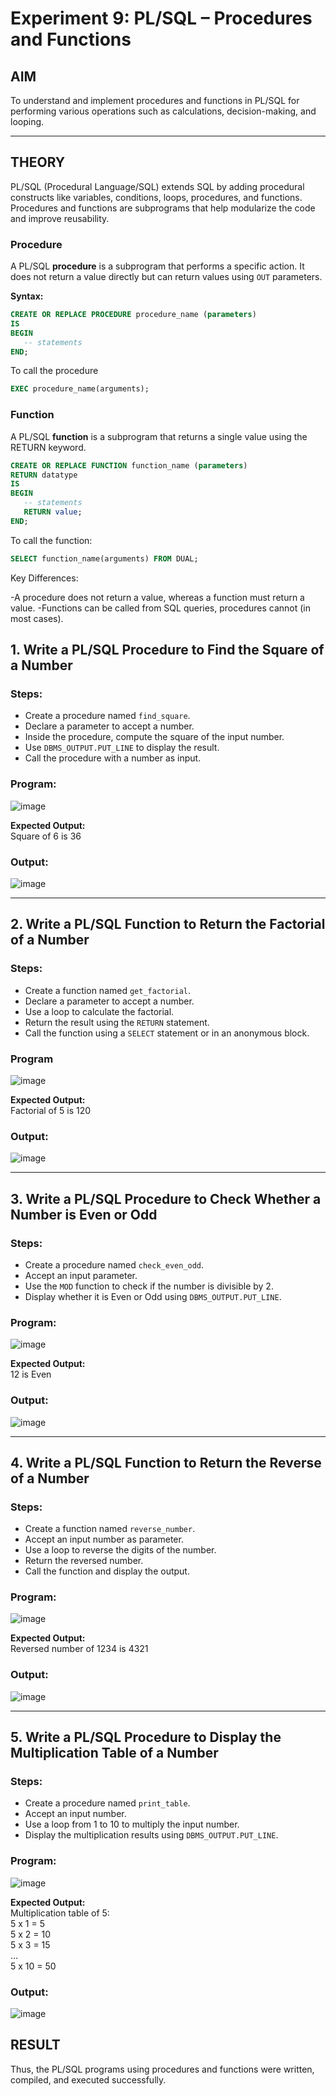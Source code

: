 # Experiment 9: PL/SQL – Procedures and Functions

## AIM
To understand and implement procedures and functions in PL/SQL for performing various operations such as calculations, decision-making, and looping.

---

## THEORY

PL/SQL (Procedural Language/SQL) extends SQL by adding procedural constructs like variables, conditions, loops, procedures, and functions. Procedures and functions are subprograms that help modularize the code and improve reusability.

### **Procedure**
A PL/SQL **procedure** is a subprogram that performs a specific action. It does not return a value directly but can return values using `OUT` parameters.

**Syntax:**
```sql
CREATE OR REPLACE PROCEDURE procedure_name (parameters)
IS
BEGIN
   -- statements
END;
```

To call the procedure

```sql
EXEC procedure_name(arguments);
```

### **Function**
A PL/SQL **function** is a subprogram that returns a single value using the RETURN keyword.

```sql
CREATE OR REPLACE FUNCTION function_name (parameters)
RETURN datatype
IS
BEGIN
   -- statements
   RETURN value;
END;
```

To call the function:

```sql
SELECT function_name(arguments) FROM DUAL;
```

Key Differences:

-A procedure does not return a value, whereas a function must return a value.
-Functions can be called from SQL queries, procedures cannot (in most cases).

## 1. Write a PL/SQL Procedure to Find the Square of a Number

### Steps:
- Create a procedure named `find_square`.
- Declare a parameter to accept a number.
- Inside the procedure, compute the square of the input number.
- Use `DBMS_OUTPUT.PUT_LINE` to display the result.
- Call the procedure with a number as input.
### Program:
![image](https://github.com/user-attachments/assets/38cbb4fb-77ec-4b75-b034-f024d3917b53)

**Expected Output:**  
Square of 6 is 36

### Output:
![image](https://github.com/user-attachments/assets/f7de8e73-94a3-41ba-bf01-3e103058b7ef)

---

## 2. Write a PL/SQL Function to Return the Factorial of a Number

### Steps:
- Create a function named `get_factorial`.
- Declare a parameter to accept a number.
- Use a loop to calculate the factorial.
- Return the result using the `RETURN` statement.
- Call the function using a `SELECT` statement or in an anonymous block.

### Program
![image](https://github.com/user-attachments/assets/0a7bed5d-1096-4c8e-ac34-d48f7bdf6f0d)

**Expected Output:**  
Factorial of 5 is 120

### Output:
![image](https://github.com/user-attachments/assets/ad3314bb-2cb1-4a39-9cce-fa4dbaea8d9e)

---

## 3. Write a PL/SQL Procedure to Check Whether a Number is Even or Odd

### Steps:
- Create a procedure named `check_even_odd`.
- Accept an input parameter.
- Use the `MOD` function to check if the number is divisible by 2.
- Display whether it is Even or Odd using `DBMS_OUTPUT.PUT_LINE`.

### Program:
![image](https://github.com/user-attachments/assets/017f9782-197a-4cf4-b698-45fe8514e49e)

**Expected Output:**  
12 is Even
### Output:
![image](https://github.com/user-attachments/assets/2fbc24fc-016e-4055-9be3-f3c34f13f279)

---

## 4. Write a PL/SQL Function to Return the Reverse of a Number

### Steps:
- Create a function named `reverse_number`.
- Accept an input number as parameter.
- Use a loop to reverse the digits of the number.
- Return the reversed number.
- Call the function and display the output.

### Program:
![image](https://github.com/user-attachments/assets/84aace0d-de26-4b88-9058-9219d185923a)

**Expected Output:**  
Reversed number of 1234 is 4321

### Output:
![image](https://github.com/user-attachments/assets/716fa3aa-ee9f-4d3e-a41d-cfce693d0e05)

---

## 5. Write a PL/SQL Procedure to Display the Multiplication Table of a Number

### Steps:
- Create a procedure named `print_table`.
- Accept an input number.
- Use a loop from 1 to 10 to multiply the input number.
- Display the multiplication results using `DBMS_OUTPUT.PUT_LINE`.

### Program:
![image](https://github.com/user-attachments/assets/6d504db2-8fcc-4106-83ae-2f7726d10ec7)

**Expected Output:**  
Multiplication table of 5:  
5 x 1 = 5  
5 x 2 = 10  
5 x 3 = 15  
...  
5 x 10 = 50

### Output:
![image](https://github.com/user-attachments/assets/e2f1b90b-237e-47ce-b2d2-8e4dd39f31c3)

## RESULT
Thus, the PL/SQL programs using procedures and functions were written, compiled, and executed successfully.
